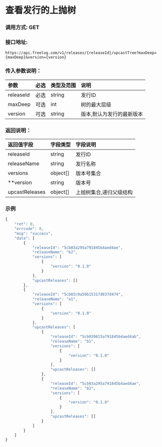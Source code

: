 # 查看发行的上抛树

### 调用方式: GET

### 接口地址:

```
https://api.freelog.com/v1/releases/{releaseId}/upcastTree?maxDeep={maxDeep}&version={version}
```

### 传入参数说明：
| 参数 | 必选 | 类型及范围 | 说明 |
| :--- | :--- | :--- | :--- |
|releaseId|必选|string|发行ID|
|maxDeep|可选|int|树的最大层级|
|version|可选|string|版本,默认为发行的最新版本|


### 返回说明：
| 返回值字段 | 字段类型 | 字段说明 |
| :--- | :--- | :--- |
| releaseId | string | 发行ID|
| releaseName | string | 发行名称|
| versions | object[] | 版本号集合 |
| **version | string | 版本号 |
| upcastReleases | object[] | 上抛树集合,递归父级结构 |

### 示例

```js
{
    "ret": 0,
    "errcode": 0,
    "msg": "success",
    "data": [
        {
            "releaseId": "5cb03a295a791845b4aed4ae",
            "releaseName": "b2",
            "versions": [
                {
                    "version": "0.1.0"
                }
            ],
            "upcastReleases": []
        },
        {
            "releaseId": "5cb03c9a59b15317d037d474",
            "releaseName": "a1",
            "versions": [
                {
                    "version": "0.1.0"
                }
            ],
            "upcastReleases": [
                {
                    "releaseId": "5cb039815a791845b4aed4ab",
                    "releaseName": "b1",
                    "versions": [
                        {
                            "version": "0.1.0"
                        }
                    ],
                    "upcastReleases": []
                },
                {
                    "releaseId": "5cb03a295a791845b4aed4ae",
                    "releaseName": "b2",
                    "versions": [
                        {
                            "version": "0.1.0"
                        }
                    ],
                    "upcastReleases": []
                }
            ]
        }
    ]
}
```
